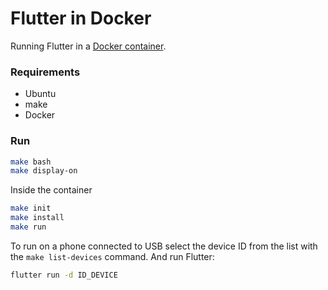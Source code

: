# Flutter in Docker
Running Flutter in a [Docker container](https://hub.docker.com/repository/docker/hardandheavy/flutter/general).

### Requirements
- Ubuntu
- make
- Docker

### Run
```bash
make bash
make display-on
```

Inside the container
```bash
make init
make install
make run
```

To run on a phone connected to USB select the device ID from the list with the `make list-devices` command. And run Flutter:
```bash
flutter run -d ID_DEVICE
```
